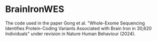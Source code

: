 # BrainIronWES

The code used in the paper Gong et al. "Whole-Exome Sequencing Identifies Protein-Coding Variants Associated with Brain Iron in 30,620 Individuals" under revision in Nature Human Behaviour (2024).

